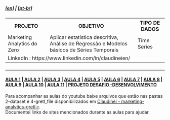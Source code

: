 <h5><a href="blank_">[en]</a> | <a href="blank_">[pt-br]</a>
</h5>
<h5>
<div>
  <table>
    <tr>
      <th>PROJETO</th>
      <th>OBJETIVO</th>
      <th>TIPO DE DADOS</th>
    </tr>
    <tr>
      <td>Marketing Analytics do Zero</td>
      <td>Aplicar estatística descritiva, Análise de Regressão e Modelos básicos de Séries Temporais</td>
      <td>Time Series</td>
    </tr>
    <tr>
        <td colspan="4">LinkedIn : https://www.linkedin.com/in/claudineien/</td>
    </tr>
  </table>
</div>
</h5>
<hr>
<h4><a href="/0-documentation/mrktng_anlzng_01.md">AULA 1</a> | <a href="/0-documentation/mrktng_anlzng_02.md">AULA 2</a> | <a href="/0-documentation/mrktng_anlzng_03.md">AULA 3</a> | <a href="/0-documentation/mrktng_anlzng_04.md">AULA 4</a> | <a href="/0-documentation/mrktng_anlzng_05.md">AULA 5</a> | <a href="/0-documentation/mrktng_anlzng_06.md">AULA 6</a> | <a href="/0-documentation/mrktng_anlzng_07.md">AULA 7</a> | <a href="/0-documentation/mrktng_anlzng_08.md">AULA 8</a> | <a href="/0-documentation/mrktng_anlzng_09.md">AULA 9</a> | <a href="/0-documentation/mrktng_anlzng_10.md">AULA 10</a> | <a href="/0-documentation/mrktng_anlzng_11.md">AULA 11</a> | <a href="/5-marketing-analytics-project/mrktng_anlzng_11prj.md">PROJETO DESAFIO -DESENVOLVIMENTO</a></h4>
<p>Para acompanhar as aulas do youtube baixe arquivos que estão nas pastas 2-dataset e 4-gretl_file disponibilizados em <a href="https://github.com/claudineien/marketing-analytics-gretl-r">Claudinei - marketing-analytics-gretl-r</a>.<br>
Documentei links de sites mencionados durante as aulas para ajudar.<br></p>
